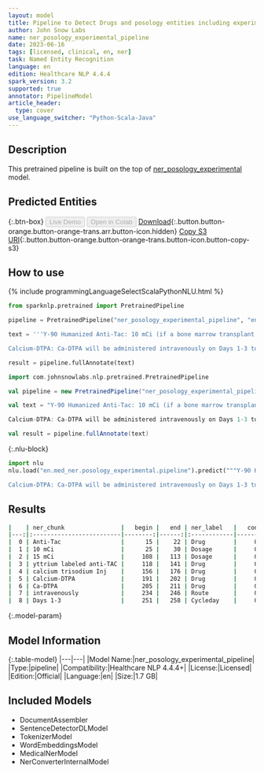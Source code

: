 ```yaml
---
layout: model
title: Pipeline to Detect Drugs and posology entities including experimental drugs and cycles (ner_posology_experimental)
author: John Snow Labs
name: ner_posology_experimental_pipeline
date: 2023-06-16
tags: [licensed, clinical, en, ner]
task: Named Entity Recognition
language: en
edition: Healthcare NLP 4.4.4
spark_version: 3.2
supported: true
annotator: PipelineModel
article_header:
  type: cover
use_language_switcher: "Python-Scala-Java"
---
```


## Description

This pretrained pipeline is built on the top of [ner_posology_experimental](https://nlp.johnsnowlabs.com/2021/09/01/ner_posology_experimental_en.html) model.

## Predicted Entities



{:.btn-box}
<button class="button button-orange" disabled>Live Demo</button>
<button class="button button-orange" disabled>Open in Colab</button>
[Download](https://s3.amazonaws.com/auxdata.johnsnowlabs.com/clinical/models/ner_posology_experimental_pipeline_en_4.4.4_3.2_1686951808517.zip){:.button.button-orange.button-orange-trans.arr.button-icon.hidden}
[Copy S3 URI](s3://auxdata.johnsnowlabs.com/clinical/models/ner_posology_experimental_pipeline_en_4.4.4_3.2_1686951808517.zip){:.button.button-orange.button-orange-trans.button-icon.button-copy-s3}

## How to use

<div class="tabs-box" markdown="1">
{% include programmingLanguageSelectScalaPythonNLU.html %}

```python
from sparknlp.pretrained import PretrainedPipeline

pipeline = PretrainedPipeline("ner_posology_experimental_pipeline", "en", "clinical/models")

text = '''Y-90 Humanized Anti-Tac: 10 mCi (if a bone marrow transplant was part of the patient's previous therapy) or 15 mCi of yttrium labeled anti-TAC; followed by calcium trisodium Inj (Ca DTPA)..

Calcium-DTPA: Ca-DTPA will be administered intravenously on Days 1-3 to clear the radioactive agent from the body.'''

result = pipeline.fullAnnotate(text)
```
```scala
import com.johnsnowlabs.nlp.pretrained.PretrainedPipeline

val pipeline = new PretrainedPipeline("ner_posology_experimental_pipeline", "en", "clinical/models")

val text = "Y-90 Humanized Anti-Tac: 10 mCi (if a bone marrow transplant was part of the patient's previous therapy) or 15 mCi of yttrium labeled anti-TAC; followed by calcium trisodium Inj (Ca DTPA)..

Calcium-DTPA: Ca-DTPA will be administered intravenously on Days 1-3 to clear the radioactive agent from the body."

val result = pipeline.fullAnnotate(text)
```

{:.nlu-block}
```python
import nlu
nlu.load("en.med_ner.posology_experimental.pipeline").predict("""Y-90 Humanized Anti-Tac: 10 mCi (if a bone marrow transplant was part of the patient's previous therapy) or 15 mCi of yttrium labeled anti-TAC; followed by calcium trisodium Inj (Ca DTPA)..

Calcium-DTPA: Ca-DTPA will be administered intravenously on Days 1-3 to clear the radioactive agent from the body.""")
```
</div>

## Results

```bash
|    | ner_chunk                |   begin |   end | ner_label   |   confidence |
|---:|:-------------------------|--------:|------:|:------------|-------------:|
|  0 | Anti-Tac                 |      15 |    22 | Drug        |     0.8797   |
|  1 | 10 mCi                   |      25 |    30 | Dosage      |     0.5403   |
|  2 | 15 mCi                   |     108 |   113 | Dosage      |     0.6266   |
|  3 | yttrium labeled anti-TAC |     118 |   141 | Drug        |     0.9122   |
|  4 | calcium trisodium Inj    |     156 |   176 | Drug        |     0.397533 |
|  5 | Calcium-DTPA             |     191 |   202 | Drug        |     0.9794   |
|  6 | Ca-DTPA                  |     205 |   211 | Drug        |     0.9544   |
|  7 | intravenously            |     234 |   246 | Route       |     0.9518   |
|  8 | Days 1-3                 |     251 |   258 | Cycleday    |     0.83325  |
```

{:.model-param}
## Model Information

{:.table-model}
|---|---|
|Model Name:|ner_posology_experimental_pipeline|
|Type:|pipeline|
|Compatibility:|Healthcare NLP 4.4.4+|
|License:|Licensed|
|Edition:|Official|
|Language:|en|
|Size:|1.7 GB|

## Included Models

- DocumentAssembler
- SentenceDetectorDLModel
- TokenizerModel
- WordEmbeddingsModel
- MedicalNerModel
- NerConverterInternalModel
